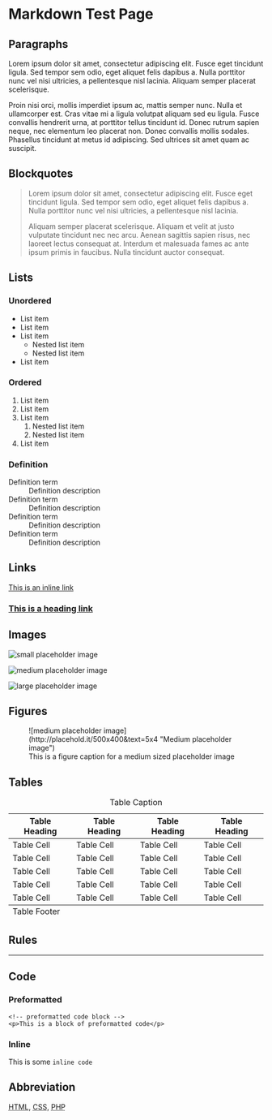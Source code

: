 # Markdown Test Page

## Paragraphs

Lorem ipsum dolor sit amet, consectetur adipiscing elit. Fusce eget tincidunt ligula. Sed tempor sem odio, eget aliquet felis dapibus a. Nulla porttitor nunc vel nisi ultricies, a pellentesque nisl lacinia. Aliquam semper placerat scelerisque.

Proin nisi orci, mollis imperdiet ipsum ac, mattis semper nunc. Nulla et ullamcorper est. Cras vitae mi a ligula volutpat aliquam sed eu ligula. Fusce convallis hendrerit urna, at porttitor tellus tincidunt id. Donec rutrum sapien neque, nec elementum leo placerat non. Donec convallis mollis sodales. Phasellus tincidunt at metus id adipiscing. Sed ultrices sit amet quam ac suscipit.

## Blockquotes
> Lorem ipsum dolor sit amet, consectetur adipiscing elit. Fusce eget tincidunt ligula. Sed tempor sem odio, eget aliquet felis dapibus a. Nulla porttitor nunc vel nisi ultricies, a pellentesque nisl lacinia.
>
> Aliquam semper placerat scelerisque. Aliquam et velit at justo vulputate tincidunt nec nec arcu. Aenean sagittis sapien risus, nec laoreet lectus consequat at. Interdum et malesuada fames ac ante ipsum primis in faucibus. Nulla tincidunt auctor consequat.

## Lists

### Unordered

- List item
- List item
- List item
    - Nested list item
    - Nested list item
- List item

### Ordered

1. List item
2. List item
3. List item
    1. Nested list item
    2. Nested list item
4. List item

### Definition

<dl>
    <dt>Definition term</dt>
    <dd>Definition description</dd>
    <dt>Definition term</dt>
    <dd>Definition description</dd>
    <dt>Definition term</dt>
    <dd>Definition description</dd>
    <dt>Definition term</dt>
    <dd>Definition description</dd>
</dl>

## Links

[This is an inline link](# "inline link")

### [This is a heading link](# "heading link")

## Images

![small placeholder image](http://placehold.it/300x300&text=1x1 "Small placeholder image")

![medium placeholder image](http://placehold.it/500x400&text=5x4 "Medium placeholder image")

![large placeholder image](http://placehold.it/800x450&text=16x9 "Large placeholder image")

## Figures

<figure>
    ![medium placeholder image](http://placehold.it/500x400&text=5x4 "Medium placeholder image")
    <figcaption>This is a figure caption for a medium sized placeholder image</figcaption>
</figure>

## Tables

<table>
    <caption>Table Caption</caption>
    <thead>
        <tr>
            <th>Table Heading</th>
            <th>Table Heading</th>
            <th>Table Heading</th>
            <th>Table Heading</th>
        </tr>
    </thead>
    <tbody>
        <tr>
            <td>Table Cell</td>
            <td>Table Cell</td>
            <td>Table Cell</td>
            <td>Table Cell</td>
        </tr>
        <tr>
            <td>Table Cell</td>
            <td>Table Cell</td>
            <td>Table Cell</td>
            <td>Table Cell</td>
        </tr>
        <tr>
            <td>Table Cell</td>
            <td>Table Cell</td>
            <td>Table Cell</td>
            <td>Table Cell</td>
        </tr>
        <tr>
            <td>Table Cell</td>
            <td>Table Cell</td>
            <td>Table Cell</td>
            <td>Table Cell</td>
        </tr>
        <tr>
            <td>Table Cell</td>
            <td>Table Cell</td>
            <td>Table Cell</td>
            <td>Table Cell</td>
        </tr>
    </tbody>
    <tfoot>
        <tr>
            <td colspan="4">Table Footer</td>
        </tr>
    </tfoot>
</table>

## Rules

----

## Code

### Preformatted

    <!-- preformatted code block -->
    <p>This is a block of preformatted code</p>

### Inline

This is some <code>inline code</code>

## Abbreviation

<abbr title="HyperText Markup Language">HTML</abbr>, <abbr title="Cascading Style Sheets">CSS</abbr>, <abbr title="PHP: Hypertext Preprocessor">PHP</abbr>
